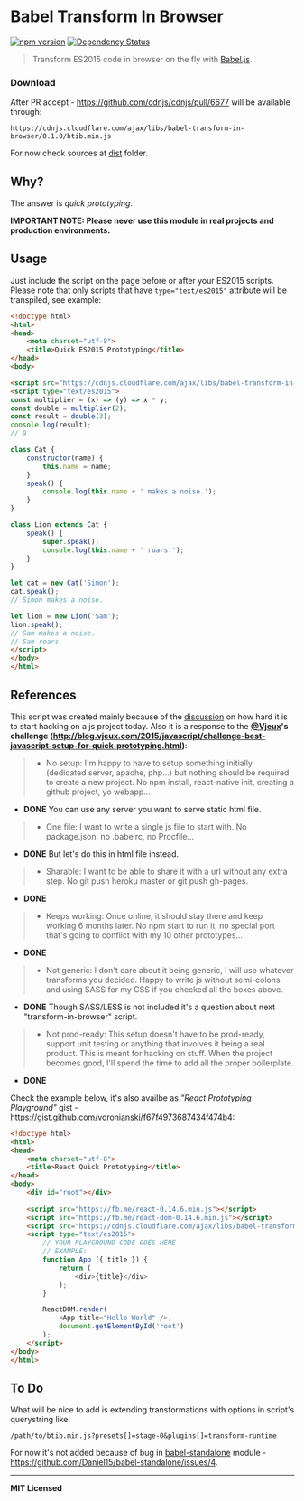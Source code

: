 # Babel Transform In Browser

[![npm version](http://badge.fury.io/js/babel-transform-in-browser.svg)](http://badge.fury.io/js/babel-transform-in-browser)
[![Dependency Status](http://david-dm.org/voronianski/babel-transform-in-browser.svg)](http://david-dm.org/voronianski/babel-transform-in-browser)

> Transform ES2015 code in browser on the fly with [Babel.js](https://babeljs.io).

### Download

After PR accept - https://github.com/cdnjs/cdnjs/pull/6677 will be available through:

```
https://cdnjs.cloudflare.com/ajax/libs/babel-transform-in-browser/0.1.0/btib.min.js
```

For now check sources at [dist](https://github.com/voronianski/babel-transform-in-browser/tree/master/dist) folder.

## Why?

The answer is _quick prototyping_.

**IMPORTANT NOTE: Please never use this module in real projects and production environments.**

## Usage

Just include the script on the page before or after your ES2015 scripts. Please note that only scripts that have `type="text/es2015"` attribute will be transpiled, see example: 

```html
<!doctype html>
<html>
<head>
    <meta charset="utf-8">
    <title>Quick ES2015 Prototyping</title>
</head>
<body>

<script src="https://cdnjs.cloudflare.com/ajax/libs/babel-transform-in-browser/0.1.0/btib.min.js"></script>
<script type="text/es2015">
const multiplier = (x) => (y) => x * y;
const double = multiplier(2);
const result = double(3);
console.log(result); 
// 9

class Cat { 
    constructor(name) {
        this.name = name;
    }
    speak() {
        console.log(this.name + ' makes a noise.');
    }
}

class Lion extends Cat {
    speak() {
        super.speak();
        console.log(this.name + ' roars.');
    }
}

let cat = new Cat('Simon');
cat.speak();
// Simon makes a noise.

let lion = new Lion('Sam');
lion.speak();
// Sam makes a noise. 
// Sam roars.
</script>
</body>
</html>
```

## References

This script was created mainly because of the [discussion](https://twitter.com/floydophone/status/680226147213426688) on how hard it is to start hacking on a js project today. Also it is a response to the **[@Vjeux](https://twitter.com/Vjeux)'s challenge (http://blog.vjeux.com/2015/javascript/challenge-best-javascript-setup-for-quick-prototyping.html)**:

> - No setup: I'm happy to have to setup something initially (dedicated server, apache, php...) but nothing should be required to create a new project. No npm install, react-native init, creating a github project, yo webapp...

- **DONE** You can use any server you want to serve static html file.
 
> - One file: I want to write a single js file to start with. No package.json, no .babelrc, no Procfile...

- **DONE** But let's do this in html file instead.

> - Sharable: I want to be able to share it with a url without any extra step. No git push heroku master or git push gh-pages.

- **DONE**

> - Keeps working: Once online, it should stay there and keep working 6 months later. No npm start to run it, no special port that's going to conflict with my 10 other prototypes...

- **DONE**

> - Not generic: I don't care about it being generic, I will use whatever transforms you decided. Happy to write js without semi-colons and using SASS for my CSS if you checked all the boxes above.

- **DONE** Though SASS/LESS is not included it's a question about next "transform-in-browser" script.

> - Not prod-ready: This setup doesn't have to be prod-ready, support unit testing or anything that involves it being a real product. This is meant for hacking on stuff. When the project becomes good, I'll spend the time to add all the proper boilerplate.

- **DONE**

Check the example below, it's also availbe as _"React Prototyping Playground"_ gist - https://gist.github.com/voronianski/f67f4973687434f474b4:

```html
<!doctype html>
<html>
<head>
    <meta charset="utf-8">
    <title>React Quick Prototyping</title>
</head>
<body>
    <div id="root"></div>
  
    <script src="https://fb.me/react-0.14.6.min.js"></script>
    <script src="https://fb.me/react-dom-0.14.6.min.js"></script>
    <script src="https://cdnjs.cloudflare.com/ajax/libs/babel-transform-in-browser/0.1.0/btib.min.js"></script>
    <script type="text/es2015">
        // YOUR PLAYGROUND CODE GOES HERE
        // EXAMPLE:
        function App ({ title }) {
            return (
                <div>{title}</div>
            );
        }

        ReactDOM.render(
            <App title="Hello World" />,
            document.getElementById('root')
        );
    </script>
</body>
</html>
```

## To Do

What will be nice to add is extending transformations with options in script's querystring like:

```
/path/to/btib.min.js?presets[]=stage-0&plugins[]=transform-runtime
```

For now it's not added because of bug in [babel-standalone](https://github.com/Daniel15/babel-standalone) module - https://github.com/Daniel15/babel-standalone/issues/4.

--- 
**MIT Licensed**
